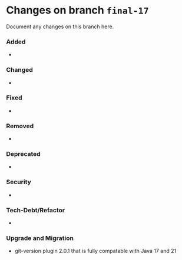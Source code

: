 # Changes on branch `final-17`
Document any changes on this branch here.
### Added
- 

### Changed
- 

### Fixed
- 

### Removed
- 

### Deprecated
- 

### Security
- 

### Tech-Debt/Refactor
- 

### Upgrade and Migration
- git-version plugin 2.0.1 that is fully compatable with Java 17 and 21
